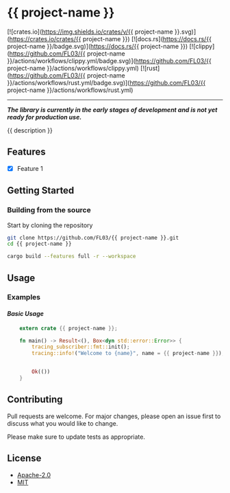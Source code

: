 # {{ project-name }}

[![crates.io](https://img.shields.io/crates/v/{{ project-name }}.svg)](https://crates.io/crates/{{ project-name }})
[![docs.rs](https://docs.rs/{{ project-name }}/badge.svg)](https://docs.rs/{{ project-name }})
[![clippy](https://github.com/FL03/{{ project-name }}/actions/workflows/clippy.yml/badge.svg)](https://github.com/FL03/{{ project-name }}/actions/workflows/clippy.yml)
[![rust](https://github.com/FL03/{{ project-name }}/actions/workflows/rust.yml/badge.svg)](https://github.com/FL03/{{ project-name }}/actions/workflows/rust.yml)

***

_**The library is currently in the early stages of development and is not yet ready for production use.**_

{{ description }}

## Features

- [x] Feature 1

## Getting Started

### Building from the source

Start by cloning the repository

```bash
git clone https://github.com/FL03/{{ project-name }}.git
cd {{ project-name }}
```

```bash
cargo build --features full -r --workspace
```

## Usage

### Examples

#### _Basic Usage_

```rust
    extern crate {{ project-name }};

    fn main() -> Result<(), Box<dyn std::error::Error>> {
        tracing_subscriber::fmt::init();
        tracing::info!("Welcome to {name}", name = {{ project-name }});


        Ok(())
    }
```

## Contributing

Pull requests are welcome. For major changes, please open an issue first
to discuss what you would like to change.

Please make sure to update tests as appropriate.

## License

* [Apache-2.0](https://choosealicense.com/licenses/apache-2.0/)
* [MIT](https://choosealicense.com/licenses/mit/)
